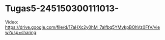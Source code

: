 # Tugas5-245150300111013-
Video: https://drive.google.com/file/d/17aHXc2y0hM_7alfbq5YMvkpBOhVz0FfV/view?usp=sharing
